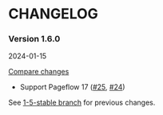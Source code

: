 # CHANGELOG

### Version 1.6.0

2024-01-15

[Compare changes](https://github.com/codevise/pageflow-internal-links/compare/1-5-stable...v1.6.0)

- Support Pageflow 17
  ([#25](https://github.com/codevise/pageflow-internal-links/pull/25),
   [#24](https://github.com/codevise/pageflow-internal-links/pull/24))

See
[1-5-stable branch](https://github.com/codevise/pageflow-internal-links/blob/1-5-stable/CHANGELOG.md)
for previous changes.

